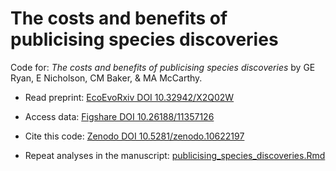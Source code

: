 # The costs and benefits of publicising species discoveries
Code for: *The costs and benefits of publicising species discoveries* by GE Ryan, E Nicholson, CM Baker, & MA McCarthy.

- Read preprint: [EcoEvoRxiv DOI 10.32942/X2Q02W](https://doi.org/10.32942/X2Q02W)

- Access data: [Figshare DOI 10.26188/11357126](https://doi.org/10.26188/11357126)

- Cite this code: [Zenodo DOI 10.5281/zenodo.10622197](https://doi.org/10.5281/zenodo.10622197)

- Repeat analyses in the manuscript: [publicising_species_discoveries.Rmd](publicising_species_discoveries.md)
